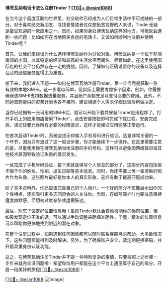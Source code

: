 **博茨瓦纳电话卡怎么注册Tinder？[[TG💪+ @esim1088](https://t.me/s/esim1088)]**

在当今这个高度互联的世界里，社交软件已经成为人们日常生活中不可或缺的一部分。对于喜欢结交新朋友、寻找爱情或者仅仅想拓宽视野的人来说，Tinder无疑是最受欢迎的一款应用之一。然而，如果你身处博茨瓦纳这样的地方，可能就会遇到一些问题：比如如何在当地购买合适的电话卡，又该如何顺利地注册并使用Tinder呢？

首先，让我们来谈谈为什么选择博茨瓦纳作为讨论对象。博茨瓦纳是一个位于非洲南部的小国，以其稳定的经济和较高的生活水平而闻名。尽管如此，在这里使用国际化的社交平台仍然存在一定的挑战。因此，了解如何正确设置你的设备以及选择合适的通信服务显得尤为重要。

接下来，我们进入正题——如何在博茨瓦纳注册Tinder。第一步当然是获取一张有效的本地SIM卡。这一步看似简单，但实际上需要考虑多个因素。例如，你需要确保该SIM卡支持数据流量服务，并且账户余额充足以支付必要的费用。此外，不同运营商提供的资费计划也各不相同，建议根据个人需求仔细比较后再做决定。

当你已经拥有一张可用的SIM卡后，就可以开始下载并安装Tinder应用程序了。打开手机上的应用商店搜索“Tinder”，点击安装按钮即可完成下载过程。安装完成后，请记住要允许所有必要的权限请求，这样才能保证应用能够正常运行。

在首次启动Tinder时，系统会提示你输入手机号码进行验证。这是非常关键的一个环节，因为只有通过了这一验证步骤，你才能继续下一步操作。在这里需要注意的是，尽量使用你在博茨瓦纳当地注册的手机号码，这样可以避免因网络延迟或其他技术原因导致验证失败的情况发生。

一旦完成了手机号码验证，接下来就是填写个人信息的部分了。这部分内容包括但不限于你的姓名、性别、出生日期等基本信息。同时，你还需要上传一张清晰的照片作为头像，这张照片最好是你本人的真实形象，这样有助于提高匹配成功率。

除了基本资料外，你还应该完善自己的个人简介。一个好的简介不仅能展示出你的个性特点，还能吸引更多志同道合的人关注你。当然，在编写简介时也要注意保持适度幽默感，但切勿过度夸张或虚假陈述。

最后，别忘了设定好位置信息哦！虽然Tinder默认会自动检测你的当前位置，但如果发现定位不准的话，可以通过手动调整来确保准确性。毕竟，精准的位置信息可以帮助你更快地找到附近的潜在对象。

在整个注册过程中，如果遇到任何困难都可以随时联系客服寻求帮助。大多数情况下，这些问题都能得到及时解决。另外，为了确保账户安全，请定期更换密码，并开启双重身份认证功能。

总之，在博茨瓦纳注册Tinder并不是一件特别复杂的事情，只要按照上述步骤一步步来就完全没问题啦！希望每位用户都能在这个平台上遇见属于自己的缘分，开启一段美好的旅程[[TG💪+ @esim1088](https://t.me/s/esim1088)]！

[[TG💪+ @esim1088](https://t.me/s/esim1088) ![Image](https://i.postimg.cc/4NQfJmqS/Snipaste-2025-05-13-00-14-12.png)]